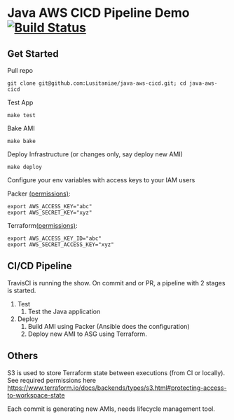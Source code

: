 
# Java AWS CICD Pipeline Demo [![Build Status](https://travis-ci.com/Lusitaniae/java-aws-cicd.svg?branch=master)](https://travis-ci.com/Lusitaniae/java-aws-cicd)


## Get Started

Pull repo
```
git clone git@github.com:Lusitaniae/java-aws-cicd.git; cd java-aws-cicd
```
Test App

```
make test
```

Bake AMI
```
make bake
```
Deploy Infrastructure (or changes only, say deploy new AMI)
```
make deploy
```


Configure your env variables with access keys to your IAM users

Packer [(permissions)](https://www.packer.io/docs/builders/amazon.html#iam-task-or-instance-role):
```
export AWS_ACCESS_KEY="abc"
export AWS_SECRET_KEY="xyz"
```
Terraform[(permissions)](https://www.packer.io/docs/builders/amazon.html#iam-task-or-instance-role):
```
export AWS_ACCESS_KEY_ID="abc"
export AWS_SECRET_ACCESS_KEY="xyz"
```

## CI/CD Pipeline

TravisCI is running the show.
On commit and or PR, a pipeline with 2 stages is started.

1. Test
	1.  Test the Java application
2. Deploy
	1. Build AMI using Packer (Ansible does the configuration)
	2. Deploy new AMI to ASG using Terraform.

## Others

S3 is used to store Terraform state between executions (from CI or locally).
See required permissions here https://www.terraform.io/docs/backends/types/s3.html#protecting-access-to-workspace-state

Each commit is generating new AMIs, needs lifecycle management tool.
